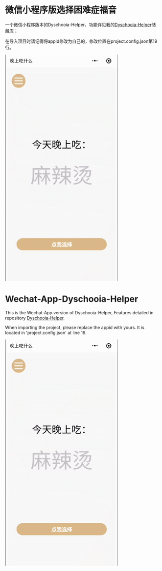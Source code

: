 # 微信小程序版选择困难症福音

一个微信小程序版本的Dyschooia-Helper，功能详见我的[Dyschooia-Helper](https://github.com/DesWudio/Dyschooia-Helper)储藏库；

在导入项目时请记得将appid修改为自己的，修改位置在project.config.json第19行。

![preview](https://raw.githubusercontent.com/DesWudio/Wechat-App-Dyschooia-Helper/main/pages/img/img.gif)

# Wechat-App-Dyschooia-Helper

This is the Wechat-App version of Dyschooia-Helper, Features detailed in repository [Dyschooia-Helper](https://github.com/DesWudio/Dyschooia-Helper).

When importing the project, please replace the appid with yours. It is located in 'project.config.json' at line 19.

![preview](https://raw.githubusercontent.com/DesWudio/Wechat-App-Dyschooia-Helper/main/pages/img/img.gif)
